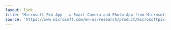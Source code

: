 ```yaml
---
layout: link
title: "Microsoft Pix App - a Smart Camera and Photo App from Microsoft"
source: 'https://www.microsoft.com/en-us/research/product/microsoftpix'
---
```


